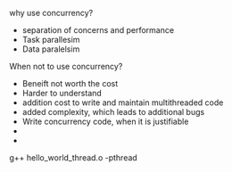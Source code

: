why use concurrency?
* separation of concerns and performance
* Task parallesim
* Data paralelsim

When not to use concurrency?
* Beneift not worth the cost
* Harder to understand
* addition cost to write and maintain multithreaded code
* added complexity, which leads to additional bugs
* Write concurrency code, when it is justifiable 
*  
*

g++ hello_world_thread.o -pthread